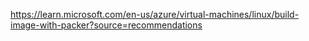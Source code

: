 https://learn.microsoft.com/en-us/azure/virtual-machines/linux/build-image-with-packer?source=recommendations



